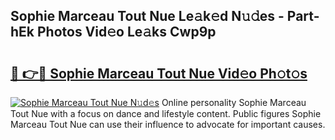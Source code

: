 ## Sophie Marceau Tout Nue Le𝚊k𝚎d N𝚞𝚍es - Part-hEk Photos Vid𝚎o Le𝚊ks Cwp9p

# <h2><a href="http://fbayuo.evod.top/?m=Sophie+Marceau+Tout+Nue">🔗 👉🔴 Sophie Marceau Tout Nue Vid𝚎o Ph𝚘t𝚘s</a></h2>

[![Sophie Marceau Tout Nue N𝚞d𝚎s](https://i.imgur.com/8V9OHl7.gif)](http://fbayuo.evod.top/?m=Sophie+Marceau+Tout+Nue)
Online personality Sophie Marceau Tout Nue with a focus on dance and lifestyle content. Public figures Sophie Marceau Tout Nue can use their influence to advocate for important causes. 
